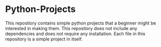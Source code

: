 # Python-Projects
This repostiory contains simple python projects that a beginner might be interested in making them. This repository does not include any dependencies and does not require any installation.
Each file in this repository is a simple project in itself.

